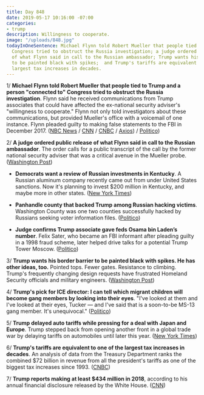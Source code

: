 ```yaml
---
title: Day 848
date: 2019-05-17 10:16:00 -07:00
categories:
- trump
description: Willingness to cooperate.
image: "/uploads/848.jpg"
todayInOneSentence: Michael Flynn told Robert Mueller that people tied to Trump and
  Congress tried to obstruct the Russia investigation; a judge ordered public release
  of what Flynn said in call to the Russian ambassador; Trump wants his border barrier
  to be painted black with spikes;  and Trump's tariffs are equivalent to one of the
  largest tax increases in decades.
---
```


1/ **Michael Flynn told Robert Mueller that people tied to Trump and a person "connected to" Congress tried to obstruct the Russia investigation**. Flynn said he received communications from Trump associates that could have affected the ex-national security adviser's "willingness to cooperate." Flynn not only told investigators about these communications, but provided Mueller's office with a voicemail of one instance. Flynn pleaded guilty to making false statements to the FBI in December 2017. ([NBC News](https://www.nbcnews.com/politics/justice-department/flynn-told-mueller-people-tied-trump-congress-tried-obstruct-probe-n1006666) / [CNN](https://www.cnn.com/2019/05/16/politics/michael-flynn-mueller-obstruction/index.html) / [CNBC](https://www.cnbc.com/2019/05/16/michael-flynn-told-special-counsel-about-attempts-to-obstruct-russia-probe.html) / [Axios](https://www.axios.com/michael-flynn-mueller-obstruction-wikileaks-d6b36be3-677e-4f13-b576-9da3ba7f6183.html)) / [Politico](https://www.politico.com/story/2019/05/16/michael-flynn-mueller-report-1329656))

2/ **A judge ordered public release of what Flynn said in call to the Russian ambassador**. The order calls for a public transcript of the call by the former national security adviser that was a critical avenue in the Mueller probe. ([Washington Post](https://www.washingtonpost.com/politics/judge-orders-public-release-of-what-michael-flynn-said-in-call-to-russian-ambassador/2019/05/16/1e68712a-7825-11e9-bd25-c989555e7766_story.html))

* **Democrats want a review of Russian investments in Kentucky**. A Russian aluminum company recently came out from under United States sanctions. Now it's planning to invest $200 million in Kentucky, and maybe more in other states. ([New York Times](https://www.nytimes.com/2019/05/16/us/politics/rusal-investment-kentucky.html))

* **Panhandle county that backed Trump among Russian hacking victims**. Washington County was one two counties successfully hacked by Russians seeking voter information files. ([Politico](https://www.politico.com/states/florida/story/2019/05/16/panhandle-county-that-backed-trump-among-russian-hacking-victims-1021302))

* **Judge confirms Trump associate gave feds Osama bin Laden’s number**. Felix Sater, who became an FBI informant after pleading guilty in a 1998 fraud scheme, later helped drive talks for a potential Trump Tower Moscow. ([Politico](https://www.politico.com/story/2019/05/16/felix-sater-osama-bin-laden-trump-number-1329662))

3/ **Trump wants his border barrier to be painted black with spikes. He has other ideas, too.** Pointed tops. Fewer gates. Resistance to climbing. Trump's frequently changing design requests have frustrated Homeland Security officials and military engineers. ([Washington Post](https://www.washingtonpost.com/national/trump-wants-his-border-barrier-to-be-painted-black-with-spikes-he-has-other-ideas-too/2019/05/16/b088c07e-7676-11e9-b3f5-5673edf2d127_story.html))

4/ **Trump's pick for ICE director: I can tell which migrant children will become gang members by looking into their eyes**. "I've looked at them and I've looked at their eyes, Tucker — and I've said that is a soon-to-be MS-13 gang member. It's unequivocal." ([Politico](https://www.politico.com/story/2019/05/16/mark-morgan-eyes-ice-director-1449570))

5/ **Trump delayed auto tariffs while pressing for a deal with Japan and Europe**. Trump stepped back from opening another front in a global trade war by delaying tariffs on automobiles until later this year. ([New York Times](https://www.nytimes.com/2019/05/17/us/politics/china-auto-tariffs-donald-trump.html))

6/ **Trump's tariffs are equivalent to one of the largest tax increases in decades**. An analysis of data from the Treasury Department ranks the combined $72 billion in revenue from all the president's tariffs as one of the biggest tax increases since 1993. ([CNBC](https://www.cnbc.com/2019/05/16/trumps-tariffs-are-equivalent-to-one-of-the-largest-tax-increases-in-decades.html))

7/ **Trump reports making at least $434 million in 2018**, according to his annual financial disclosure released by the White House. ([CNN](https://www.cnn.com/2019/05/16/politics/donald-trump-financial-disclosure/index.html))
